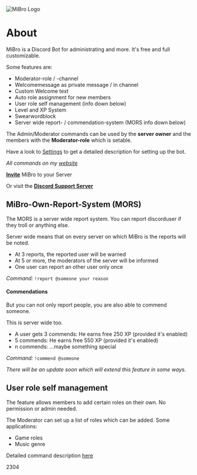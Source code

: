 ![MiBro Logo](http://files.five-of-diamonds.webnode.com/200000086-3c7653d70d/450/coollogo_com-10095765.png)

# About
MiBro is a Discord Bot for administrating and more. It's free and full customizable.

Some features are:
  * Moderator-role / -channel
  * Welcomemessage as private message / in channel
  * Custom Welcome text
  * Auto role assignment for new members
  * User role self management (info down below)
  * Level and XP System
  * Swearwordblock
  * Server wide report- / commendation-system (MORS info down below)
  
The Admin/Moderator commands can be used by the **server owner** and the members with the **Moderator-role** which is setable.

Have a look to [Settings](https://github.com/009800/mibro/blob/master/SETTINGS.md) to get a detailed description for setting up the bot.
  
*All commands on my [website](http://five-of-diamonds.webnode.com/mibro/)*

**[Invite](https://discordapp.com/oauth2/authorize?client_id=236884221182869504&scope=bot&permissions=469762078)** MiBro to your Server

Or visit the **[Discord Support Server](https://discord.gg/PKUNAH9)**
  
## MiBro-Own-Report-System (MORS)

The MORS is a server wide report system. You can report discorduser if they troll or anything else.

Server wide means that on every server on which MiBro is the reports will be noted.

 * At 3 reports, the reported user will be warned
 * At 5 or more, the moderators of the server will be informed
 * One user can report an other user only once

*Command:* `!report @someone your reason`

#### Commendations

But you can not only report people, you are also able to commend someone.

This is server wide too.
 * A user gets 3 commends: He earns free 250 XP (provided it's enabled)
 * 5 commends: He earns free 550 XP (provided it's enabled)
 * n commends: ...maybe something special
 
*Command:* `!commend @someone`


*There will be an update soon which will extend this feature in some ways.*

## User role self management

The feature allows members to add certain roles on their own. No permission or admin needed.

The Moderator can set up a list of roles which can be added.
Some applications:
 * Game roles
 * Music genre

Detailed command description [here](https://github.com/009800/mibro/blob/master/SETTINGS.md#user-role-self-management)

2304
